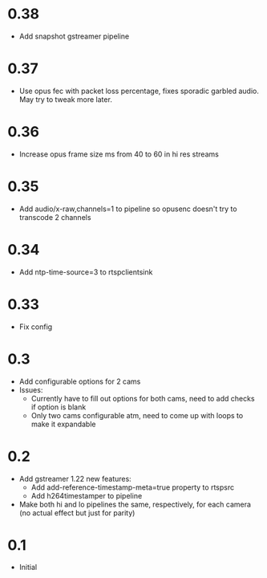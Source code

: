 # 0.38
- Add snapshot gstreamer pipeline

# 0.37
- Use opus fec with packet loss percentage, fixes sporadic garbled audio.  May try to tweak more later.

# 0.36
- Increase opus frame size ms from 40 to 60 in hi res streams

# 0.35
- Add  audio/x-raw,channels=1 to pipeline so opusenc doesn't try to transcode 2 channels

# 0.34
- Add ntp-time-source=3 to rtspclientsink

# 0.33
- Fix config

# 0.3
- Add configurable options for 2 cams
- Issues:
    - Currently have to fill out options for both cams, need to add checks if option is blank
    - Only two cams configurable atm, need to come up with loops to make it expandable

# 0.2
- Add gstreamer 1.22 new features:
	- Add add-reference-timestamp-meta=true property to rtspsrc
	- Add h264timestamper to pipeline
- Make both hi and lo pipelines the same, respectively, for each camera (no actual effect but just for parity)

# 0.1
- Initial
